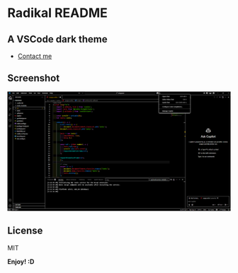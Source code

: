# Radikal README

## A VSCode dark theme

- [Contact me](mailto:lemz42@outlook.com)

## Screenshot

![Screenshot](images/screen_radikal.webp)

## License

MIT

**Enjoy! :D**
